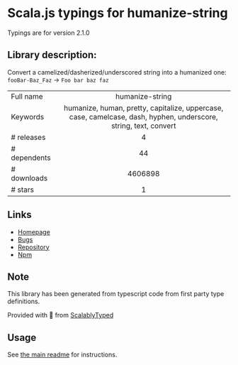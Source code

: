 
# Scala.js typings for humanize-string

Typings are for version 2.1.0

## Library description:
Convert a camelized/dasherized/underscored string into a humanized one: `fooBar-Baz_Faz` → `Foo bar baz faz`

|                    |                 |
| ------------------ | :-------------: |
| Full name          | humanize-string |
| Keywords           | humanize, human, pretty, capitalize, uppercase, case, camelcase, dash, hyphen, underscore, string, text, convert |
| # releases         | 4 |
| # dependents       | 44 |
| # downloads        | 4606898 |
| # stars            | 1 |

## Links
- [Homepage](https://github.com/sindresorhus/humanize-string#readme)
- [Bugs](https://github.com/sindresorhus/humanize-string/issues)
- [Repository](https://github.com/sindresorhus/humanize-string)
- [Npm](https://www.npmjs.com/package/humanize-string)
    


## Note
This library has been generated from typescript code from first party type definitions.

Provided with :purple_heart: from [ScalablyTyped](https://github.com/oyvindberg/ScalablyTyped)

## Usage
See [the main readme](../../readme.md) for instructions.


